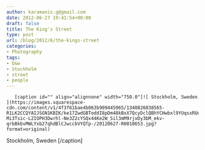 ```yaml
---
author: karamanis.g@gmail.com
date: 2012-06-27 19:41:54+00:00
draft: false
title: The King's Street
type: post
url: /blog/2012/6/the-kings-street
categories:
- Photography
tags:
- b&w
- Stockholm
- street
- people
---
```



  
       [caption id="" align="alignnone" width="750.0"]![ Stockholm, Sweden ](https://images.squarespace-cdn.com/content/v1/4f3f61bae4b063b909445965/1340826038565-R1LK2CCQYAIJSGN1KBIK/ke17ZwdGBToddI8pDm48kBxX7QcyDclQBhYCHwbxl9YUqsxRUqqbr1mOJYKfIPR7LoDQ9mXPOjoJoqy81S2I8PaoYXhp6HxIwZIk7-Mi3Tsic-L2IOPH3Dwrhl-Ne3Z2cYSQx44Ke2W_Sil3mM9rjxDy3bM_ekv-qrbBkbvMWLYxb27qhdBlCJwccbVYQTp-/20120627-R0010653.jpg?format=original)
 Stockholm, Sweden [/caption]
